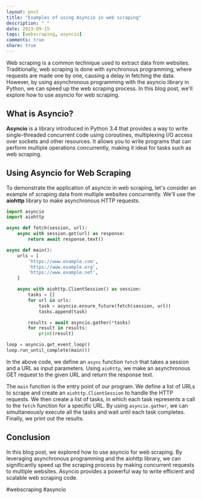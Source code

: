 ```yaml
---
layout: post
title: "Examples of using Asyncio in web scraping"
description: " "
date: 2023-09-15
tags: [webscraping, asyncio]
comments: true
share: true
---
```


Web scraping is a common technique used to extract data from websites. Traditionally, web scraping is done with synchronous programming, where requests are made one by one, causing a delay in fetching the data. However, by using asynchronous programming with the asyncio library in Python, we can speed up the web scraping process. In this blog post, we'll explore how to use asyncio for web scraping.

## What is Asyncio?

**Asyncio** is a library introduced in Python 3.4 that provides a way to write single-threaded concurrent code using coroutines, multiplexing I/O access over sockets and other resources. It allows you to write programs that can perform multiple operations concurrently, making it ideal for tasks such as web scraping.

## Using Asyncio for Web Scraping

To demonstrate the application of asyncio in web scraping, let's consider an example of scraping data from multiple websites concurrently. We'll use the **aiohttp** library to make asynchronous HTTP requests.

```python
import asyncio
import aiohttp

async def fetch(session, url):
    async with session.get(url) as response:
        return await response.text()

async def main():
    urls = [
        'https://www.example.com',
        'https://www.example.org',
        'https://www.example.net',
    ]

    async with aiohttp.ClientSession() as session:
        tasks = []
        for url in urls:
            task = asyncio.ensure_future(fetch(session, url))
            tasks.append(task)

        results = await asyncio.gather(*tasks)
        for result in results:
            print(result)

loop = asyncio.get_event_loop()
loop.run_until_complete(main())
```

In the above code, we define an `async` function `fetch` that takes a session and a URL as input parameters. Using `aiohttp`, we make an asynchronous GET request to the given URL and return the response text. 

The `main` function is the entry point of our program. We define a list of URLs to scrape and create an `aiohttp.ClientSession` to handle the HTTP requests. We then create a list of tasks, in which each task represents a call to the `fetch` function for a specific URL. By using `asyncio.gather`, we can simultaneously execute all the tasks and wait until each task completes. Finally, we print out the results.

## Conclusion

In this blog post, we explored how to use asyncio for web scraping. By leveraging asynchronous programming and the aiohttp library, we can significantly speed up the scraping process by making concurrent requests to multiple websites. Asyncio provides a powerful way to write efficient and scalable web scraping code.

#webscraping #asyncio